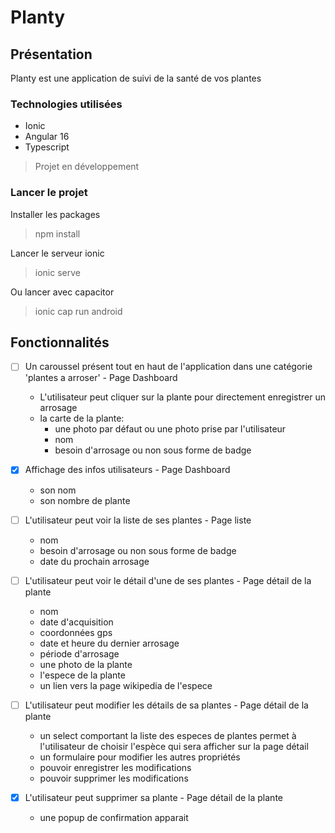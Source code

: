 # Planty

## Présentation 
Planty est une application de suivi de la santé de vos plantes

### Technologies utilisées
- Ionic
- Angular 16
- Typescript

> Projet en développement

### Lancer le projet

Installer les packages
> npm install

Lancer le serveur ionic
> ionic serve

Ou lancer avec capacitor
> ionic cap run android

## Fonctionnalités
- [ ] Un caroussel présent tout en haut de l'application dans une catégorie 'plantes a arroser' - Page Dashboard
  - L'utilisateur peut cliquer sur la plante pour directement enregistrer un arrosage
  - la carte de la plante:
    -  une photo par défaut ou une photo prise par l'utilisateur
    - nom
    - besoin d'arrosage ou non sous forme de badge
      
- [X] Affichage des infos utilisateurs - Page Dashboard
    - son nom
    - son nombre de plante
    
- [ ] L'utilisateur peut voir la liste de ses plantes - Page liste
  - nom
  - besoin d'arrosage ou non sous forme de badge
  - date du prochain arrosage

- [ ] L'utilisateur peut voir le détail d'une de ses plantes - Page détail de la plante
  - nom
  - date d'acquisition
  - coordonnées gps
  - date et heure du dernier arrosage
  - période d'arrosage
  - une photo de la plante
  - l'espece de la plante
  - un lien vers la page wikipedia de l'espece
    
-  [ ] L'utilisateur peut modifier les détails de sa plantes - Page détail de la plante
    - un select comportant la liste des especes de plantes permet à l'utilisateur de choisir l'espèce qui sera afficher sur la page détail
    - un formulaire pour modifier les autres propriétés
    - pouvoir enregistrer les modifications
    - pouvoir supprimer les modifications
      
- [X] L'utilisateur peut supprimer sa plante - Page détail de la plante
  - une popup de confirmation apparait  
